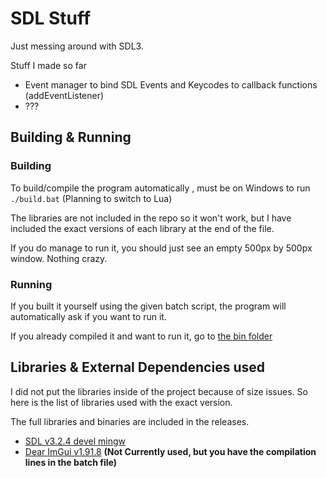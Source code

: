 # SDL Stuff

Just messing around with SDL3.

Stuff I made so far

- Event manager to bind SDL Events and Keycodes to callback functions (addEventListener)
- ???

## Building & Running
### Building
To build/compile the program automatically , must be on Windows to run `./build.bat` (Planning to switch to Lua)

The libraries are not included in the repo so it won't work, but I have included the exact versions of each library at the end of the file.

If you do manage to run it, you should just see an empty 500px by 500px window. Nothing crazy.

### Running
If you built it yourself using the given batch script, the program will automatically ask if you want to run it.

If you already compiled it and want to run it, go to [the bin folder](https://github.com/wictorcode/sdl-stuff/tree/main/bin)

## Libraries & External Dependencies used
I did not put the libraries inside of the project because of size issues. So here is the list of libraries used with the exact version.

The full libraries and binaries are included in the releases.

- [SDL v3.2.4 devel mingw](https://github.com/libsdl-org/SDL/releases/tag/release-3.2.4)
- [Dear ImGui v1.91.8](https://github.com/ocornut/imgui/releases/tag/v1.91.8)  **(Not Currently used, but you have the compilation lines in the batch file)**
